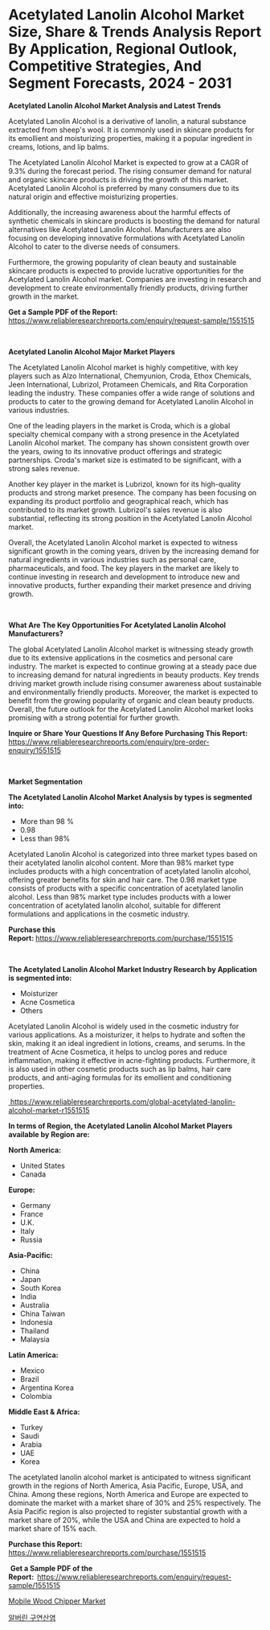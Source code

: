 <p><h1>Acetylated Lanolin Alcohol Market Size, Share & Trends Analysis Report By Application, Regional Outlook, Competitive Strategies, And Segment Forecasts, 2024 - 2031</h1></p><p><strong>Acetylated Lanolin Alcohol Market Analysis and Latest Trends</strong></p>
<p><p>Acetylated Lanolin Alcohol is a derivative of lanolin, a natural substance extracted from sheep's wool. It is commonly used in skincare products for its emollient and moisturizing properties, making it a popular ingredient in creams, lotions, and lip balms.</p><p>The Acetylated Lanolin Alcohol Market is expected to grow at a CAGR of 9.3% during the forecast period. The rising consumer demand for natural and organic skincare products is driving the growth of this market. Acetylated Lanolin Alcohol is preferred by many consumers due to its natural origin and effective moisturizing properties.</p><p>Additionally, the increasing awareness about the harmful effects of synthetic chemicals in skincare products is boosting the demand for natural alternatives like Acetylated Lanolin Alcohol. Manufacturers are also focusing on developing innovative formulations with Acetylated Lanolin Alcohol to cater to the diverse needs of consumers.</p><p>Furthermore, the growing popularity of clean beauty and sustainable skincare products is expected to provide lucrative opportunities for the Acetylated Lanolin Alcohol market. Companies are investing in research and development to create environmentally friendly products, driving further growth in the market.</p></p>
<p><strong>Get a Sample PDF of the Report:&nbsp;</strong> <a href="https://www.reliableresearchreports.com/enquiry/request-sample/1551515">https://www.reliableresearchreports.com/enquiry/request-sample/1551515</a></p>
<p>&nbsp;</p>
<p><strong>Acetylated Lanolin Alcohol Major Market Players</strong></p>
<p><p>The Acetylated Lanolin Alcohol market is highly competitive, with key players such as Alzo International, Chemyunion, Croda, Ethox Chemicals, Jeen International, Lubrizol, Protameen Chemicals, and Rita Corporation leading the industry. These companies offer a wide range of solutions and products to cater to the growing demand for Acetylated Lanolin Alcohol in various industries.</p><p>One of the leading players in the market is Croda, which is a global specialty chemical company with a strong presence in the Acetylated Lanolin Alcohol market. The company has shown consistent growth over the years, owing to its innovative product offerings and strategic partnerships. Croda's market size is estimated to be significant, with a strong sales revenue.</p><p>Another key player in the market is Lubrizol, known for its high-quality products and strong market presence. The company has been focusing on expanding its product portfolio and geographical reach, which has contributed to its market growth. Lubrizol's sales revenue is also substantial, reflecting its strong position in the Acetylated Lanolin Alcohol market.</p><p>Overall, the Acetylated Lanolin Alcohol market is expected to witness significant growth in the coming years, driven by the increasing demand for natural ingredients in various industries such as personal care, pharmaceuticals, and food. The key players in the market are likely to continue investing in research and development to introduce new and innovative products, further expanding their market presence and driving growth.</p></p>
<p>&nbsp;</p>
<p><strong>What Are The Key Opportunities For Acetylated Lanolin Alcohol Manufacturers?</strong></p>
<p><p>The global Acetylated Lanolin Alcohol market is witnessing steady growth due to its extensive applications in the cosmetics and personal care industry. The market is expected to continue growing at a steady pace due to increasing demand for natural ingredients in beauty products. Key trends driving market growth include rising consumer awareness about sustainable and environmentally friendly products. Moreover, the market is expected to benefit from the growing popularity of organic and clean beauty products. Overall, the future outlook for the Acetylated Lanolin Alcohol market looks promising with a strong potential for further growth.</p></p>
<p><strong>Inquire or Share Your Questions If Any Before Purchasing This Report:</strong> <a href="https://www.reliableresearchreports.com/enquiry/pre-order-enquiry/1551515">https://www.reliableresearchreports.com/enquiry/pre-order-enquiry/1551515</a></p>
<p>&nbsp;</p>
<p><strong>Market Segmentation</strong></p>
<p><strong>The Acetylated Lanolin Alcohol Market Analysis by types is segmented into:</strong></p>
<p><ul><li>More than 98 %</li><li>0.98</li><li>Less than 98%</li></ul></p>
<p><p>Acetylated Lanolin Alcohol is categorized into three market types based on their acetylated lanolin alcohol content. More than 98% market type includes products with a high concentration of acetylated lanolin alcohol, offering greater benefits for skin and hair care. The 0.98 market type consists of products with a specific concentration of acetylated lanolin alcohol. Less than 98% market type includes products with a lower concentration of acetylated lanolin alcohol, suitable for different formulations and applications in the cosmetic industry.</p></p>
<p><strong>Purchase this Report:&nbsp;</strong><a href="https://www.reliableresearchreports.com/purchase/1551515">https://www.reliableresearchreports.com/purchase/1551515</a></p>
<p>&nbsp;</p>
<p><strong>The Acetylated Lanolin Alcohol Market Industry Research by Application is segmented into:</strong></p>
<p><ul><li>Moisturizer</li><li>Acne Cosmetica</li><li>Others</li></ul></p>
<p><p>Acetylated Lanolin Alcohol is widely used in the cosmetic industry for various applications. As a moisturizer, it helps to hydrate and soften the skin, making it an ideal ingredient in lotions, creams, and serums. In the treatment of Acne Cosmetica, it helps to unclog pores and reduce inflammation, making it effective in acne-fighting products. Furthermore, it is also used in other cosmetic products such as lip balms, hair care products, and anti-aging formulas for its emollient and conditioning properties.</p></p>
<p><a href="https://www.reliableresearchreports.com/global-acetylated-lanolin-alcohol-market-r1551515">&nbsp;https://www.reliableresearchreports.com/global-acetylated-lanolin-alcohol-market-r1551515</a></p>
<p><strong>In terms of Region, the Acetylated Lanolin Alcohol Market Players available by Region are:</strong></p>
<p>
    <p> <strong> North America: </strong>
        <ul>
            <li>United States</li>
            <li>Canada</li>
        </ul>
        </p> 
    <p> <strong> Europe: </strong>
        <ul>
            <li>Germany</li>
            <li>France</li>
            <li>U.K.</li>
            <li>Italy</li>
            <li>Russia</li>
        </ul>
        </p> 
    <p> <strong> Asia-Pacific: </strong>
        <ul>
            <li>China</li>
            <li>Japan</li>
            <li>South Korea</li>
            <li>India</li>
            <li>Australia</li>
            <li>China Taiwan</li>
            <li>Indonesia</li>
            <li>Thailand</li>
            <li>Malaysia</li>
        </ul>
        </p> 
    <p> <strong> Latin America: </strong>
        <ul>
            <li>Mexico</li>
            <li>Brazil</li>
            <li>Argentina Korea</li>
            <li>Colombia</li>
        </ul>
        </p> 
    <p> <strong> Middle East & Africa: </strong>
        <ul>
            <li>Turkey</li>
            <li>Saudi</li>
            <li>Arabia</li>
            <li>UAE</li>
            <li>Korea</li>
        </ul>
    </p>
    </p>
<p><p>The acetylated lanolin alcohol market is anticipated to witness significant growth in the regions of North America, Asia Pacific, Europe, USA, and China. Among these regions, North America and Europe are expected to dominate the market with a market share of 30% and 25% respectively. The Asia Pacific region is also projected to register substantial growth with a market share of 20%, while the USA and China are expected to hold a market share of 15% each.</p></p>
<p><strong>Purchase this Report: </strong><a href="https://www.reliableresearchreports.com/purchase/1551515">https://www.reliableresearchreports.com/purchase/1551515</a></p>
<p>&nbsp;<strong>Get a Sample PDF of the Report:&nbsp;&nbsp;</strong><a href="https://www.reliableresearchreports.com/enquiry/request-sample/1551515">https://www.reliableresearchreports.com/enquiry/request-sample/1551515</a></p>
<p><strong></strong></p>
<p><p><a href="https://github.com/rasaunharrison331/Market-Research-Report-List-1/blob/main/mobile-wood-chipper-market.md">Mobile Wood Chipper Market</a></p><p><a href="https://github.com/AidenReinger/Market-Research-Report-List-2/blob/main/82100684832.md">알버린 구연산염</a></p></p>
